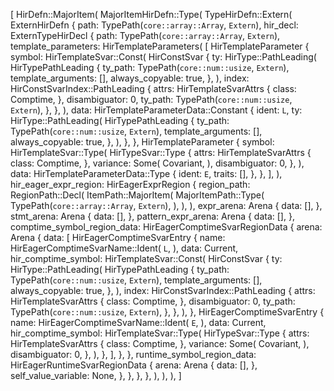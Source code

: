 [
    HirDefn::MajorItem(
        MajorItemHirDefn::Type(
            TypeHirDefn::Extern(
                ExternHirDefn {
                    path: TypePath(`core::array::Array`, `Extern`),
                    hir_decl: ExternTypeHirDecl {
                        path: TypePath(`core::array::Array`, `Extern`),
                        template_parameters: HirTemplateParameters(
                            [
                                HirTemplateParameter {
                                    symbol: HirTemplateSvar::Const(
                                        HirConstSvar {
                                            ty: HirType::PathLeading(
                                                HirTypePathLeading {
                                                    ty_path: TypePath(`core::num::usize`, `Extern`),
                                                    template_arguments: [],
                                                    always_copyable: true,
                                                },
                                            ),
                                            index: HirConstSvarIndex::PathLeading {
                                                attrs: HirTemplateSvarAttrs {
                                                    class: Comptime,
                                                },
                                                disambiguator: 0,
                                                ty_path: TypePath(`core::num::usize`, `Extern`),
                                            },
                                        },
                                    ),
                                    data: HirTemplateParameterData::Constant {
                                        ident: `L`,
                                        ty: HirType::PathLeading(
                                            HirTypePathLeading {
                                                ty_path: TypePath(`core::num::usize`, `Extern`),
                                                template_arguments: [],
                                                always_copyable: true,
                                            },
                                        ),
                                    },
                                },
                                HirTemplateParameter {
                                    symbol: HirTemplateSvar::Type(
                                        HirTypeSvar::Type {
                                            attrs: HirTemplateSvarAttrs {
                                                class: Comptime,
                                            },
                                            variance: Some(
                                                Covariant,
                                            ),
                                            disambiguator: 0,
                                        },
                                    ),
                                    data: HirTemplateParameterData::Type {
                                        ident: `E`,
                                        traits: [],
                                    },
                                },
                            ],
                        ),
                        hir_eager_expr_region: HirEagerExprRegion {
                            region_path: RegionPath::Decl(
                                ItemPath::MajorItem(
                                    MajorItemPath::Type(
                                        TypePath(`core::array::Array`, `Extern`),
                                    ),
                                ),
                            ),
                            expr_arena: Arena {
                                data: [],
                            },
                            stmt_arena: Arena {
                                data: [],
                            },
                            pattern_expr_arena: Arena {
                                data: [],
                            },
                            comptime_symbol_region_data: HirEagerComptimeSvarRegionData {
                                arena: Arena {
                                    data: [
                                        HirEagerComptimeSvarEntry {
                                            name: HirEagerComptimeSvarName::Ident(
                                                `L`,
                                            ),
                                            data: Current,
                                            hir_comptime_symbol: HirTemplateSvar::Const(
                                                HirConstSvar {
                                                    ty: HirType::PathLeading(
                                                        HirTypePathLeading {
                                                            ty_path: TypePath(`core::num::usize`, `Extern`),
                                                            template_arguments: [],
                                                            always_copyable: true,
                                                        },
                                                    ),
                                                    index: HirConstSvarIndex::PathLeading {
                                                        attrs: HirTemplateSvarAttrs {
                                                            class: Comptime,
                                                        },
                                                        disambiguator: 0,
                                                        ty_path: TypePath(`core::num::usize`, `Extern`),
                                                    },
                                                },
                                            ),
                                        },
                                        HirEagerComptimeSvarEntry {
                                            name: HirEagerComptimeSvarName::Ident(
                                                `E`,
                                            ),
                                            data: Current,
                                            hir_comptime_symbol: HirTemplateSvar::Type(
                                                HirTypeSvar::Type {
                                                    attrs: HirTemplateSvarAttrs {
                                                        class: Comptime,
                                                    },
                                                    variance: Some(
                                                        Covariant,
                                                    ),
                                                    disambiguator: 0,
                                                },
                                            ),
                                        },
                                    ],
                                },
                            },
                            runtime_symbol_region_data: HirEagerRuntimeSvarRegionData {
                                arena: Arena {
                                    data: [],
                                },
                                self_value_variable: None,
                            },
                        },
                    },
                },
            ),
        ),
    ),
]
